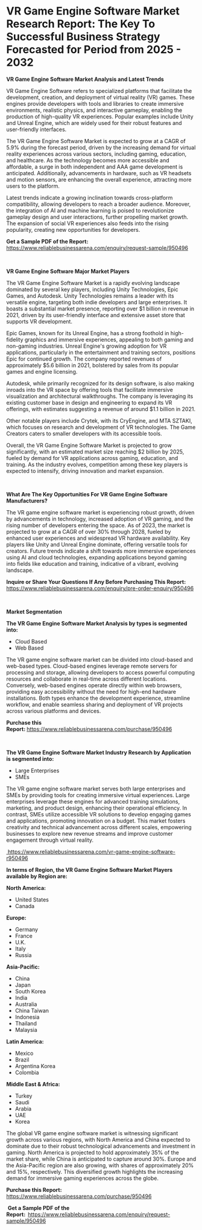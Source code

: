 <p><h1>VR Game Engine Software Market Research Report: The Key To Successful Business Strategy Forecasted for Period from 2025 - 2032</h1></p><p><strong>VR Game Engine Software Market Analysis and Latest Trends</strong></p>
<p><p>VR Game Engine Software refers to specialized platforms that facilitate the development, creation, and deployment of virtual reality (VR) games. These engines provide developers with tools and libraries to create immersive environments, realistic physics, and interactive gameplay, enabling the production of high-quality VR experiences. Popular examples include Unity and Unreal Engine, which are widely used for their robust features and user-friendly interfaces.</p><p>The VR Game Engine Software Market is expected to grow at a CAGR of 5.9% during the forecast period, driven by the increasing demand for virtual reality experiences across various sectors, including gaming, education, and healthcare. As the technology becomes more accessible and affordable, a surge in both independent and AAA game development is anticipated. Additionally, advancements in hardware, such as VR headsets and motion sensors, are enhancing the overall experience, attracting more users to the platform.</p><p>Latest trends indicate a growing inclination towards cross-platform compatibility, allowing developers to reach a broader audience. Moreover, the integration of AI and machine learning is poised to revolutionize gameplay design and user interactions, further propelling market growth. The expansion of social VR experiences also feeds into the rising popularity, creating new opportunities for developers.</p></p>
<p><strong>Get a Sample PDF of the Report:&nbsp;</strong> <a href="https://www.reliablebusinessarena.com/enquiry/request-sample/950496?utm_campaign=1871&utm_medium=2&utm_source=Github&utm_content=ia&utm_term=17042025&utm_id=vr-game-engine-software">https://www.reliablebusinessarena.com/enquiry/request-sample/950496</a></p>
<p>&nbsp;</p>
<p><strong>VR Game Engine Software Major Market Players</strong></p>
<p><p>The VR Game Engine Software Market is a rapidly evolving landscape dominated by several key players, including Unity Technologies, Epic Games, and Autodesk. Unity Technologies remains a leader with its versatile engine, targeting both indie developers and large enterprises. It boasts a substantial market presence, reporting over $1 billion in revenue in 2021, driven by its user-friendly interface and extensive asset store that supports VR development.</p><p>Epic Games, known for its Unreal Engine, has a strong foothold in high-fidelity graphics and immersive experiences, appealing to both gaming and non-gaming industries. Unreal Engine's growing adoption for VR applications, particularly in the entertainment and training sectors, positions Epic for continued growth. The company reported revenues of approximately $5.6 billion in 2021, bolstered by sales from its popular games and engine licensing.</p><p>Autodesk, while primarily recognized for its design software, is also making inroads into the VR space by offering tools that facilitate immersive visualization and architectural walkthroughs. The company is leveraging its existing customer base in design and engineering to expand its VR offerings, with estimates suggesting a revenue of around $1.1 billion in 2021.</p><p>Other notable players include Crytek, with its CryEngine, and MTA SZTAKI, which focuses on research and development of VR technologies. The Game Creators caters to smaller developers with its accessible tools.</p><p>Overall, the VR Game Engine Software Market is projected to grow significantly, with an estimated market size reaching $2 billion by 2025, fueled by demand for VR applications across gaming, education, and training. As the industry evolves, competition among these key players is expected to intensify, driving innovation and market expansion.</p></p>
<p>&nbsp;</p>
<p><strong>What Are The Key Opportunities For VR Game Engine Software Manufacturers?</strong></p>
<p><p>The VR game engine software market is experiencing robust growth, driven by advancements in technology, increased adoption of VR gaming, and the rising number of developers entering the space. As of 2023, the market is projected to grow at a CAGR of over 30% through 2028, fueled by enhanced user experiences and widespread VR hardware availability. Key players like Unity and Unreal Engine dominate, offering versatile tools for creators. Future trends indicate a shift towards more immersive experiences using AI and cloud technologies, expanding applications beyond gaming into fields like education and training, indicative of a vibrant, evolving landscape.</p></p>
<p><strong>Inquire or Share Your Questions If Any Before Purchasing This Report:</strong> <a href="https://www.reliablebusinessarena.com/enquiry/pre-order-enquiry/950496?utm_campaign=1871&utm_medium=2&utm_source=Github&utm_content=ia&utm_term=17042025&utm_id=vr-game-engine-software">https://www.reliablebusinessarena.com/enquiry/pre-order-enquiry/950496</a></p>
<p>&nbsp;</p>
<p><strong>Market Segmentation</strong></p>
<p><strong>The VR Game Engine Software Market Analysis by types is segmented into:</strong></p>
<p><ul><li>Cloud Based</li><li>Web Based</li></ul></p>
<p><p>The VR game engine software market can be divided into cloud-based and web-based types. Cloud-based engines leverage remote servers for processing and storage, allowing developers to access powerful computing resources and collaborate in real-time across different locations. Conversely, web-based engines operate directly within web browsers, providing easy accessibility without the need for high-end hardware installations. Both types enhance the development experience, streamline workflow, and enable seamless sharing and deployment of VR projects across various platforms and devices.</p></p>
<p><strong>Purchase this Report:&nbsp;</strong><a href="https://www.reliablebusinessarena.com/purchase/950496?utm_campaign=1871&utm_medium=2&utm_source=Github&utm_content=ia&utm_term=17042025&utm_id=vr-game-engine-software">https://www.reliablebusinessarena.com/purchase/950496</a></p>
<p>&nbsp;</p>
<p><strong>The VR Game Engine Software Market Industry Research by Application is segmented into:</strong></p>
<p><ul><li>Large Enterprises</li><li>SMEs</li></ul></p>
<p><p>The VR game engine software market serves both large enterprises and SMEs by providing tools for creating immersive virtual experiences. Large enterprises leverage these engines for advanced training simulations, marketing, and product design, enhancing their operational efficiency. In contrast, SMEs utilize accessible VR solutions to develop engaging games and applications, promoting innovation on a budget. This market fosters creativity and technical advancement across different scales, empowering businesses to explore new revenue streams and improve customer engagement through virtual reality.</p></p>
<p><a href="https://www.reliablebusinessarena.com/vr-game-engine-software-r950496?utm_campaign=1871&utm_medium=2&utm_source=Github&utm_content=ia&utm_term=17042025&utm_id=vr-game-engine-software">&nbsp;https://www.reliablebusinessarena.com/vr-game-engine-software-r950496</a></p>
<p><strong>In terms of Region, the VR Game Engine Software Market Players available by Region are:</strong></p>
<p>
    <p> <strong> North America: </strong>
        <ul>
            <li>United States</li>
            <li>Canada</li>
        </ul>
        </p> 
    <p> <strong> Europe: </strong>
        <ul>
            <li>Germany</li>
            <li>France</li>
            <li>U.K.</li>
            <li>Italy</li>
            <li>Russia</li>
        </ul>
        </p> 
    <p> <strong> Asia-Pacific: </strong>
        <ul>
            <li>China</li>
            <li>Japan</li>
            <li>South Korea</li>
            <li>India</li>
            <li>Australia</li>
            <li>China Taiwan</li>
            <li>Indonesia</li>
            <li>Thailand</li>
            <li>Malaysia</li>
        </ul>
        </p> 
    <p> <strong> Latin America: </strong>
        <ul>
            <li>Mexico</li>
            <li>Brazil</li>
            <li>Argentina Korea</li>
            <li>Colombia</li>
        </ul>
        </p> 
    <p> <strong> Middle East & Africa: </strong>
        <ul>
            <li>Turkey</li>
            <li>Saudi</li>
            <li>Arabia</li>
            <li>UAE</li>
            <li>Korea</li>
        </ul>
    </p>
    </p>
<p><p>The global VR game engine software market is witnessing significant growth across various regions, with North America and China expected to dominate due to their robust technological advancements and investment in gaming. North America is projected to hold approximately 35% of the market share, while China is anticipated to capture around 30%. Europe and the Asia-Pacific region are also growing, with shares of approximately 20% and 15%, respectively. This diversified growth highlights the increasing demand for immersive gaming experiences across the globe.</p></p>
<p><strong>Purchase this Report: </strong><a href="https://www.reliablebusinessarena.com/purchase/950496?utm_campaign=1871&utm_medium=2&utm_source=Github&utm_content=ia&utm_term=17042025&utm_id=vr-game-engine-software">https://www.reliablebusinessarena.com/purchase/950496</a></p>
<p>&nbsp;<strong>Get a Sample PDF of the Report:&nbsp;&nbsp;</strong><a href="https://www.reliablebusinessarena.com/enquiry/request-sample/950496?utm_campaign=1871&utm_medium=2&utm_source=Github&utm_content=ia&utm_term=17042025&utm_id=vr-game-engine-software">https://www.reliablebusinessarena.com/enquiry/request-sample/950496</a></p>
<p><strong></strong></p>
<p><p></p><p></p><p></p></p>